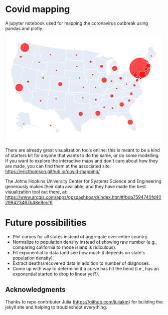 # Covid mapping
A jupyter notebook used for mapping the coronavirus outbreak using pandas and plotly.

![bubble map](images/bubble_map.png)

There are already great visualization tools online: this is meant to be a kind of starters kit for anyone that wants to do the same, or do some modelling. If you want to explore the interactive maps and don't care about how they are made, you can find them at the associated site:
https://ericthomson.github.io/covid-mapping/

The Johns Hopkins University Center for Systems Science and Engineering  generously makes their data available, and they have made the best visualization tool out there, at:
https://www.arcgis.com/apps/opsdashboard/index.html#/bda7594740fd40299423467b48e9ecf6

# Future possibilities
- Plot curves for all states instead of aggregate over entire country.
- Normalize to population density instead of showing raw number (e.g., comparing california to rhode island is ridiculous).
- Fit exponential to data (and see how much it depends on state's population density).
- Extract deaths/recovered data in addition to number of diagnoses.
- Come up with way to determine if a curve has hit the bend (i.e., has an exponential started to drop to linear yet?).

## Acknowledgments
Thanks to repo contributer Julia (https://github.com/juliakm) for building the jekyll site and helping to troubleshoot everything.
